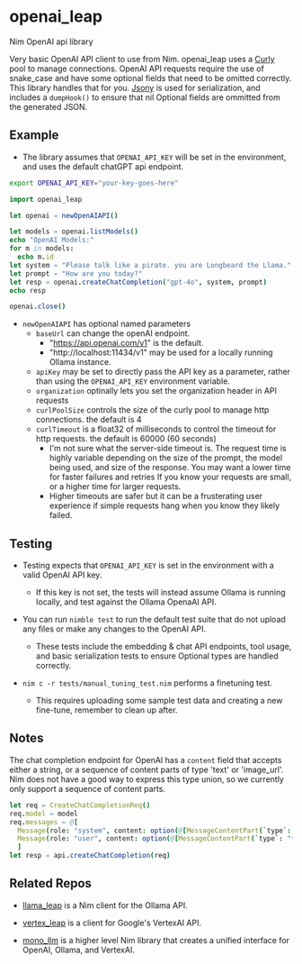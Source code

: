 # openai_leap

Nim OpenAI api library

Very basic OpenAI API client to use from Nim.
openai_leap uses a [Curly](https://github.com/guzba/curly) pool to manage connections.
OpenAI API requests require the use of snake_case and have some optional fields that need to be omitted correctly. This library handles that for you. [Jsony](https://github.com/treeform/jsony) is used for serialization, and includes a `dumpHook()` to ensure that nil Optional fields are ommitted from the generated JSON.


## Example

- The library assumes that `OPENAI_API_KEY` will be set in the environment, and uses the default chatGPT api endpoint.

```bash
export OPENAI_API_KEY="your-key-goes-here"
```

```nim
import openai_leap

let openai = newOpenAIAPI()

let models = openai.listModels()
echo "OpenAI Models:"
for m in models:
  echo m.id
let system = "Please talk like a pirate. you are Longbeard the Llama."
let prompt = "How are you today?"
let resp = openai.createChatCompletion("gpt-4o", system, prompt)
echo resp

openai.close()
```

- `newOpenAIAPI` has optional named parameters
  - `baseUrl` can change the openAI endpoint. 
    - "https://api.openai.com/v1" is the default.
    - "http://localhost:11434/v1" may be used for a locally running Ollama instance.
  - `apiKey` may be set to directly pass the API key as a parameter, rather than using the `OPENAI_API_KEY` environment variable.
  - `organization` optinally lets you set the organization header in API requests
  - `curlPoolSize` controls the size of the curly pool to manage http connections. the default is 4
  - `curlTimeout` is a float32 of milliseconds to control the timeout for http requests. the default is 60000 (60 seconds)
    - I'm not sure what the server-side timeout is. The request time is highly variable depending on the size of the prompt, the model being used, and size of the response. You may want a lower time for faster failures and retries If you know your requests are small, or a higher time for larger requests.
    - Higher timeouts are safer but it can be a frusterating user experience if simple requests hang when you know they likely failed.


## Testing

- Testing expects that `OPENAI_API_KEY` is set in the environment with a valid OpenAI API key.
  - If this key is not set, the tests will instead assume Ollama is running locally, and test against the Ollama OpenaAI API.

- You can run `nimble test` to run the default test suite that do not upload any files or make any changes to the OpenAI API.
  - These tests include the embedding & chat API endpoints, tool usage, and basic serialization tests to ensure Optional types are handled correctly.

- `nim c -r tests/manual_tuning_test.nim` performs a finetuning test.
  - This requires uploading some sample test data and creating a new fine-tune, remember to clean up after.

## Notes

The chat completion endpoint for OpenAI has a `content` field that accepts either a string, or a sequence of content parts of type 'text' or 'image_url'. Nim does not have a good way to express this type union, so we currently only support a sequence of content parts.
```nim
let req = CreateChatCompletionReq()
req.model = model
req.messages = @[
  Message(role: "system", content: option(@[MessageContentPart(`type`: "text", text: option(systemPrompt))])),
  Message(role: "user", content: option(@[MessageContentPart(`type`: "text", text: option(input))]))
  ]
let resp = api.createChatCompletion(req)
```


## Related Repos

- [llama_leap](https://github.com/monofuel/llama_leap) is a Nim client for the Ollama API.
- [vertex_leap](https://github.com/monofuel/vertex_leap) is a client for Google's VertexAI API.

- [mono_llm](https://github.com/monofuel/mono_llm) is a higher level Nim library that creates a unified interface for OpenAI, Ollama, and VertexAI.
